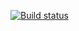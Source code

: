[![Build status](https://ci.appveyor.com/api/projects/status/er0hrt09rgy1njmb?svg=true)](https://ci.appveyor.com/project/kononova-daria/hw-ajs-5-2-2)